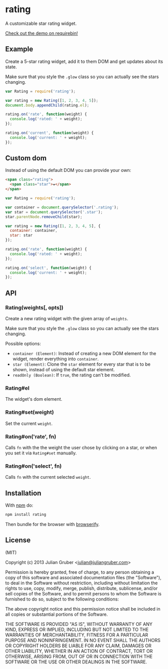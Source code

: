 # rating

A customizable star rating widget.

[Check out the demo on requirebin!](http://requirebin.com/embed?gist=6264704)

## Example

Create a 5-star rating widget, add it to them DOM and get updates about its state.

Make sure that you style the `.glow` class so you can actually see the stars changing.

```js
var Rating = require('rating');

var rating = new Rating([1, 2, 3, 4, 5]);
document.body.appendChild(rating.el);

rating.on('rate', function(weight) {
  console.log('rated: ' + weight);
});

rating.on('current', function(weight) {
  console.log('current: ' + weight);
});
```

## Custom dom

Instead of using the default DOM you can provide your own:

```html
<span class="rating">
  <span class="star">★</span>
</span>
```

```js
var Rating = require('rating');

var container = document.querySelector('.rating');
var star = document.querySelector('.star');
star.parentNode.removeChild(star);

var rating = new Rating([1, 2, 3, 4, 5], {
  container: container,
  star: star
});

rating.on('rate', function(weight) {
  console.log('rated: ' + weight);
});

rating.on('select', function(weight) {
  console.log('current: ' + weight);
});
```

## API

### Rating(weights[, opts])

Create a new rating widget with the given array of `weights`.

Make sure that you style the `.glow` class so you can actually see the stars changing.

Possible options:

* `container (Element)`: Instead of creating a new DOM element for the widget, render everything into `container`.
* `star (Element)`: Clone the `star` element for every star that is to be shown, instead of using the default star element.
* `readOnly (Boolean)`: If `true`, the rating can't be modified.

### Rating#el

The widget's dom element.

### Rating#set(weight)

Set the current `weight`.

### Rating#on('rate', fn)

Calls `fn` with the the weight the user chose by clicking on a star, or when you set it via `Rating#set` manually.

### Rating#on('select', fn)

Calls `fn` with the current selected `weight`.

## Installation

With [npm](https://npmjs.org) do:

```bash
npm install rating
```

Then bundle for the browser with
[browserify](https://github.com/substack/node-browserify).

## License

(MIT)

Copyright (c) 2013 Julian Gruber &lt;julian@juliangruber.com&gt;

Permission is hereby granted, free of charge, to any person obtaining a copy of
this software and associated documentation files (the "Software"), to deal in
the Software without restriction, including without limitation the rights to
use, copy, modify, merge, publish, distribute, sublicense, and/or sell copies
of the Software, and to permit persons to whom the Software is furnished to do
so, subject to the following conditions:

The above copyright notice and this permission notice shall be included in all
copies or substantial portions of the Software.

THE SOFTWARE IS PROVIDED "AS IS", WITHOUT WARRANTY OF ANY KIND, EXPRESS OR
IMPLIED, INCLUDING BUT NOT LIMITED TO THE WARRANTIES OF MERCHANTABILITY,
FITNESS FOR A PARTICULAR PURPOSE AND NONINFRINGEMENT. IN NO EVENT SHALL THE
AUTHORS OR COPYRIGHT HOLDERS BE LIABLE FOR ANY CLAIM, DAMAGES OR OTHER
LIABILITY, WHETHER IN AN ACTION OF CONTRACT, TORT OR OTHERWISE, ARISING FROM,
OUT OF OR IN CONNECTION WITH THE SOFTWARE OR THE USE OR OTHER DEALINGS IN THE
SOFTWARE.
